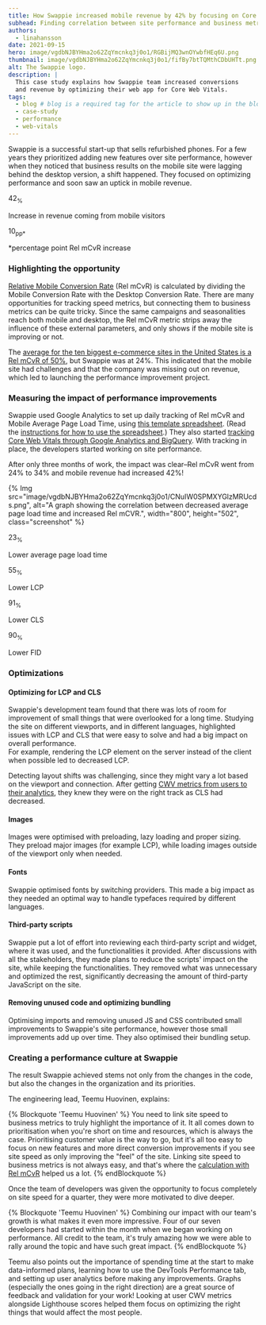 ```yaml
---
title: How Swappie increased mobile revenue by 42% by focusing on Core Web Vitals
subhead: Finding correlation between site performance and business metrics was the key to driving the success of their optimization efforts.
authors:
  - linahansson
date: 2021-09-15
hero: image/vgdbNJBYHma2o62ZqYmcnkq3j0o1/RGBijMQ3wnOYwbfHEq6U.png
thumbnail: image/vgdbNJBYHma2o62ZqYmcnkq3j0o1/fifBy7btTQMthCDbUHTt.png
alt: The Swappie logo.
description: |
  This case study explains how Swappie team increased conversions
  and revenue by optimizing their web app for Core Web Vitals.
tags:
  - blog # blog is a required tag for the article to show up in the blog.
  - case-study
  - performance
  - web-vitals
---
```


Swappie is a successful start-up that sells refurbished phones. For a few years
they prioritized adding new features over site performance, however when they
noticed that business results on the mobile site were lagging behind the desktop
version, a shift happened. They focused on optimizing performance and soon saw
an uptick in mobile revenue. 

<div class="w-stats">
  <div class="w-stat">
    <p class="w-stat__figure">42<sub class="w-stat__sub">%</sub></p>
    <p class="w-stat__desc">Increase in revenue coming from mobile visitors</p>
  </div>
  <div class="w-stat">
    <p class="w-stat__figure">10<sub class="w-stat__sub">pp*</sub></p>
    <p class="w-stat__desc">*percentage point Rel mCvR increase</p>
  </div>
</div>


### Highlighting the opportunity

[Relative Mobile Conversion Rate](https://www.blog.google/products/marketingplatform/analytics/mobile-challenge-and-how-measure-it/)
(Rel mCvR) is calculated by dividing the Mobile Conversion Rate with the Desktop
Conversion Rate. There are many opportunities for tracking speed metrics, but
connecting them to business metrics can be quite tricky. Since the same
campaigns and seasonalities reach both mobile and desktop, the Rel mCvR metric
strips away the influence of these external parameters, and only shows if the
mobile site is improving or not. 

The
[average for the ten biggest e-commerce sites in the United States is a Rel mCvR of 50%](https://d34w0339mx0ifp.cloudfront.net/content/2020%20Ecommerce%20Stats%20Report.pdf),
but Swappie was at 24%. This indicated that the mobile site had challenges and
that the company was missing out on revenue, which led to launching the
performance improvement project.

### Measuring the impact of performance improvements

Swappie used Google Analytics to set up daily tracking of Rel mCvR and Mobile
Average Page Load Time, using
[this template spreadsheet](https://docs.google.com/spreadsheets/d/13BnREVWPhIiDYdEvOSYP3ovlMggPbnRQPMTSir6y__I/edit?usp=sharing).
(Read the
[instructions for how to use the spreadsheet](/value-of-speed/#doing-the-analysis).)
They also started
[tracking Core Web Vitals through Google Analytics and BigQuery](/vitals-ga4/).
With tracking in place, the developers started working on site performance. 

After only three months of work, the impact was clear–Rel mCvR went from 24% to
34% and mobile revenue had increased 42%!

{% Img src="image/vgdbNJBYHma2o62ZqYmcnkq3j0o1/CNuIW0SPMXYGlzMRUcds.png", alt="A graph showing the correlation between decreased average page load time and increased Rel mCVR.", width="800", height="502", class="screenshot" %}

<div class="w-stats">
  <div class="w-stat">
    <p class="w-stat__figure">23<sub class="w-stat__sub">%</sub></p>
    <p class="w-stat__desc">Lower average page load time</p>
  </div>
  <div class="w-stat">
    <p class="w-stat__figure">55<sub class="w-stat__sub">%</sub></p>
    <p class="w-stat__desc">Lower LCP</p>
  </div>
  <div class="w-stat">
    <p class="w-stat__figure">91<sub class="w-stat__sub">%</sub></p>
    <p class="w-stat__desc">Lower CLS</p>
  </div>
    <div class="w-stat">
    <p class="w-stat__figure">90<sub class="w-stat__sub">%</sub></p>
    <p class="w-stat__desc">Lower FID</p>
  </div>
</div>


### Optimizations

#### Optimizing for LCP and CLS

Swappie's development team found that there was lots of room for improvement of
small things that were overlooked for a long time. Studying the site on
different viewports, and in different languages, highlighted issues with LCP and
CLS that were easy to solve and had a big impact on overall performance.  
For example, rendering the LCP element on the server instead of the client when
possible led to decreased LCP.

Detecting layout shifts was challenging, since they might vary a lot based on
the viewport and connection. After getting [CWV metrics from users to their
analytics](/vitals-ga4/), they knew they were on the right track
as CLS had decreased.

#### Images

Images were optimised with preloading, lazy loading and proper sizing. They
preload major images (for example LCP), while loading images outside of the
viewport only when needed.

#### Fonts

Swappie optimised fonts by switching providers. This made a big impact as they
needed an optimal way to handle typefaces required by different languages.

#### Third-party scripts

Swappie put a lot of effort into reviewing each third-party script and widget,
where it was used, and the functionalities it provided. After discussions with
all the stakeholders, they made plans to reduce the scripts' impact on the site,
while keeping the functionalities. They removed what was unnecessary and
optimized the rest, significantly decreasing the amount of third-party
JavaScript on the site.

#### Removing unused code and optimizing bundling

Optimising imports and removing unused JS and CSS contributed small improvements
to Swappie's site performance, however those small improvements add up over
time. They also optimised their bundling setup.

### Creating a performance culture at Swappie

The result Swappie achieved stems not only from the changes in the code, but
also the changes in the organization and its priorities.

The engineering lead, Teemu Huovinen, explains:

{% Blockquote 'Teemu Huovinen' %}
You need to link site speed to business metrics to truly highlight the
importance of it. It all comes down to prioritisation when you're short on time
and resources, which is always the case. Prioritising customer value is the way
to go, but it's all too easy to focus on new features and more direct conversion
improvements if you see site speed as only improving the "feel" of the site.
Linking site speed to business metrics is not always easy, and that's where the
[calculation with Rel mCvR](https://docs.google.com/spreadsheets/d/13BnREVWPhIiDYdEvOSYP3ovlMggPbnRQPMTSir6y__I/edit?usp=sharing)
helped us a lot.
{% endBlockquote %}


Once the team of developers was given the opportunity to focus completely on
site speed for a quarter, they were more motivated to dive deeper.  

{% Blockquote 'Teemu Huovinen' %}
Combining our impact with our team's growth is what makes it even more
impressive. Four of our seven developers had started within the month when we
began working on performance. All credit to the team, it's truly amazing how we
were able to rally around the topic and have such great impact.
{% endBlockquote %}



Teemu also points out the importance of spending time at the start to make
data-informed plans, learning how to use the DevTools Performance tab, and
setting up user analytics before making any improvements. Graphs (especially the
ones going in the right direction) are a great source of feedback and validation
for your work! Looking at user CWV metrics alongside Lighthouse scores helped
them focus on optimizing the right things that would affect the most people.